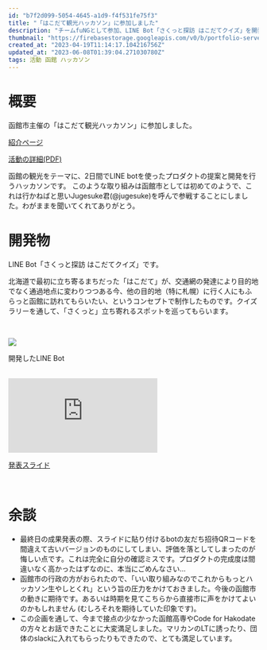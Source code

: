 ```yaml
---
id: "b7f2d099-5054-4645-a1d9-f4f531fe75f3"
title: "「はこだて観光ハッカソン」に参加しました"
description: "チームfuNGとして参加、LINE Bot「さくっと探訪 はこだてクイズ」を開発"
thumbnail: "https://firebasestorage.googleapis.com/v0/b/portfolio-server-77440.appspot.com/o/images%2Farticles%2Fb7f2d099-5054-4645-a1d9-f4f531fe75f3%2Fpanel.jpeg?alt=media&token=015b728d-9f75-4668-9ab6-d535209223f9"
created_at: "2023-04-19T11:14:17.104216756Z"
updated_at: "2023-06-08T01:39:04.271030780Z"
tags: 活動 函館 ハッカソン 
---
```



# 概要

函館市主催の「はこだて観光ハッカソン」に参加しました。


[紹介ページ](https://www.city.hakodate.hokkaido.jp/docs/2023032800057/)

[活動の詳細(PDF)](https://www.city.hakodate.hokkaido.jp/docs/2023032800057/files/event.pdf)

函館の観光をテーマに、2日間でLINE botを使ったプロダクトの提案と開発を行うハッカソンです。
このような取り組みは函館市としては初めてのようで、これは行かねばと思いJugesuke君(@jugesuke)を呼んで参戦することにしました。わがままを聞いてくれてありがとう。

# 開発物

LINE Bot「さくっと探訪 はこだてクイズ」です。

北海道で最初に立ち寄るまちだった「はこだて」が、交通網の発達により目的地でなく通過地点に変わりつつある今、他の目的地（特に札幌）に行く人にもふらっと函館に訪れてもらいたい、というコンセプトで制作したものです。クイズラリーを通して、「さくっと」立ち寄れるスポットを巡ってもらいます。

<br>

<img style="max-height:500px" src="https://firebasestorage.googleapis.com/v0/b/portfolio-server-77440.appspot.com/o/images%2Farticles%2Fb7f2d099-5054-4645-a1d9-f4f531fe75f3%2Funnamed.jpg?alt=media&token=9a2587bf-f46e-44ff-964d-1e90a914c00a"></img>

開発したLINE Bot

<br>

<iframe style="max-width:600px" src="https://docs.google.com/presentation/d/e/2PACX-1vSnP-PGCsvMUSWakwCAuuNu3gr_FbWBc_37iJyCxHOlg9zrBCBCc67n0gQagIZQXUFwRtsXfXbXxlBY/embed?start=false&loop=false&delayms=3000" frameborder="0" allowfullscreen="true" mozallowfullscreen="true" webkitallowfullscreen="true"></iframe>

[発表スライド](https://docs.google.com/presentation/d/1p_jZEMsO7Dh-vuvNkdgS5eOWdrL1YaEvr2ilG24KSFk/edit?usp=sharing)

<br>

# 余談

 - 最終日の成果発表の際、スライドに貼り付けるbotの友だち招待QRコードを間違えて古いバージョンのものにしてしまい、評価を落としてしまったのが悔しい点です。これは完全に自分の確認ミスです。プロダクトの完成度は間違いなく高かったはずなのに、本当にごめんなさい…
 - 函館市の行政の方がおられたので、「いい取り組みなのでこれからもっとハッカソン生やしとくれ」という旨の圧力をかけておきました。今後の函館市の動きに期待です。あるいは時期を見てこちらから直接市に声をかけてよいのかもしれません (むしろそれを期待していた印象です)。
 - この企画を通して、今まで接点の少なかった函館高専やCode for Hakodateの方々とお話できたことに大変満足しました。マリカンのLTに誘ったり、団体のslackに入れてもらったりもできたので、とても満足しています。

